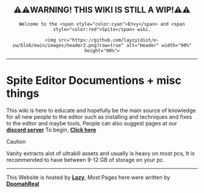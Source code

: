 <div style="text-align: center;">
	<h2>⚠️⚠️WARNING! THIS WIKI IS STILL A WIP!⚠️⚠️</h2>
	
	Welcome to the <span style="color:cyan">Envy</span> and <span style="color:red">Spite</span> wiki.
	
	<img src="https://github.com/layzyidiot/e-sw/blob/main/images/header2.png?raw=true" alt="Header" width="90%" height="90%">
</div>

---

# Spite Editor Documentions + misc things

This wiki is here to educate and hopefully be the main source of knowledge for all new people to the editor such as installing and techniques and fixes to the editor and maybe tools, People can also suggest pages at our [<b>discord server</b>](https://discord.gg/RY8J67neJ9) To begin, [<b>Click here</b>](https://layzyidiot.github.io/e-sw/#/setup-editor)

> [!CAUTION]
> Vanity extracts alot of ultrakill assets and usually is heavy on most pcs, It is recommended to have between 9-12 GB of storage on your pc.

---

This Website is hosted by [<b>Lazy</b>](https://github.com/layzyidiot/e-sw/blob/main/images/lazy.png?raw=true), Most Pages here were written by [<b>DoomahReal</b>](https://github.com/layzyidiot/e-sw/blob/main/images/doomah.png?raw=true)
